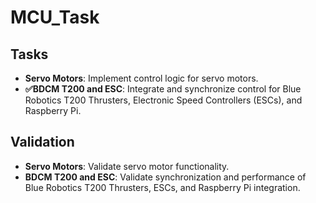 # MCU_Task

## Tasks
- **Servo Motors**: Implement control logic for servo motors.
- **✅️BDCM T200 and ESC**: Integrate and synchronize control for Blue Robotics T200 Thrusters, Electronic Speed Controllers (ESCs), and Raspberry Pi.

## Validation
- **Servo Motors**: Validate servo motor functionality.
- **BDCM T200 and ESC**: Validate synchronization and performance of Blue Robotics T200 Thrusters, ESCs, and Raspberry Pi integration.
